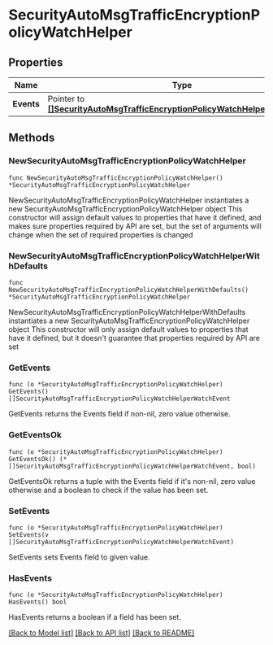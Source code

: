# SecurityAutoMsgTrafficEncryptionPolicyWatchHelper

## Properties

Name | Type | Description | Notes
------------ | ------------- | ------------- | -------------
**Events** | Pointer to [**[]SecurityAutoMsgTrafficEncryptionPolicyWatchHelperWatchEvent**](SecurityAutoMsgTrafficEncryptionPolicyWatchHelperWatchEvent.md) |  | [optional] 

## Methods

### NewSecurityAutoMsgTrafficEncryptionPolicyWatchHelper

`func NewSecurityAutoMsgTrafficEncryptionPolicyWatchHelper() *SecurityAutoMsgTrafficEncryptionPolicyWatchHelper`

NewSecurityAutoMsgTrafficEncryptionPolicyWatchHelper instantiates a new SecurityAutoMsgTrafficEncryptionPolicyWatchHelper object
This constructor will assign default values to properties that have it defined,
and makes sure properties required by API are set, but the set of arguments
will change when the set of required properties is changed

### NewSecurityAutoMsgTrafficEncryptionPolicyWatchHelperWithDefaults

`func NewSecurityAutoMsgTrafficEncryptionPolicyWatchHelperWithDefaults() *SecurityAutoMsgTrafficEncryptionPolicyWatchHelper`

NewSecurityAutoMsgTrafficEncryptionPolicyWatchHelperWithDefaults instantiates a new SecurityAutoMsgTrafficEncryptionPolicyWatchHelper object
This constructor will only assign default values to properties that have it defined,
but it doesn't guarantee that properties required by API are set

### GetEvents

`func (o *SecurityAutoMsgTrafficEncryptionPolicyWatchHelper) GetEvents() []SecurityAutoMsgTrafficEncryptionPolicyWatchHelperWatchEvent`

GetEvents returns the Events field if non-nil, zero value otherwise.

### GetEventsOk

`func (o *SecurityAutoMsgTrafficEncryptionPolicyWatchHelper) GetEventsOk() (*[]SecurityAutoMsgTrafficEncryptionPolicyWatchHelperWatchEvent, bool)`

GetEventsOk returns a tuple with the Events field if it's non-nil, zero value otherwise
and a boolean to check if the value has been set.

### SetEvents

`func (o *SecurityAutoMsgTrafficEncryptionPolicyWatchHelper) SetEvents(v []SecurityAutoMsgTrafficEncryptionPolicyWatchHelperWatchEvent)`

SetEvents sets Events field to given value.

### HasEvents

`func (o *SecurityAutoMsgTrafficEncryptionPolicyWatchHelper) HasEvents() bool`

HasEvents returns a boolean if a field has been set.


[[Back to Model list]](../README.md#documentation-for-models) [[Back to API list]](../README.md#documentation-for-api-endpoints) [[Back to README]](../README.md)


